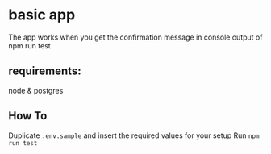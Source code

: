 # basic app
The app works when you get the confirmation message in console output of npm run test

## requirements:
node & postgres

## How To
Duplicate `.env.sample` and insert the required values for your setup
Run `npm run test`
